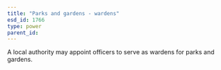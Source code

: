 ```yaml
---
title: "Parks and gardens - wardens"
esd_id: 1766
type: power
parent_id:  
---
```


A local authority may appoint officers to serve as wardens for parks and gardens.

